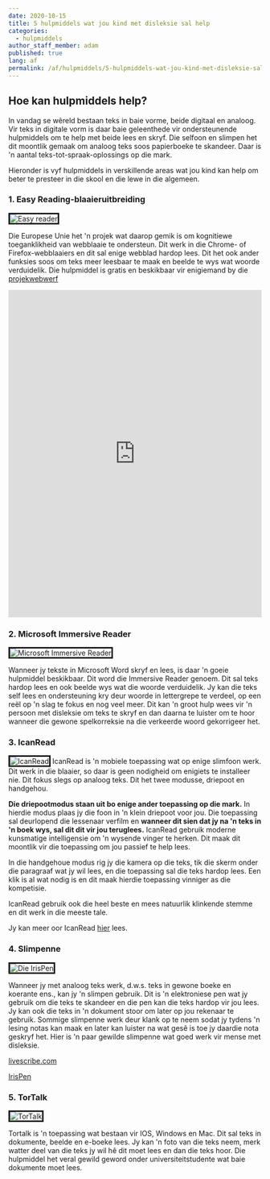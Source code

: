 ```yaml
---
date: 2020-10-15
title: 5 hulpmiddels wat jou kind met disleksie sal help
categories:
  - hulpmiddels
author_staff_member: adam
published: true
lang: af
permalink: /af/hulpmiddels/5-hulpmiddels-wat-jou-kind-met-disleksie-sal-help.html
---
```


## Hoe kan hulpmiddels help?
In vandag se wêreld bestaan teks in baie vorme, beide digitaal en analoog. Vir teks in digitale vorm is daar baie geleenthede vir ondersteunende hulpmiddels om te help met beide lees en skryf. Die selfoon en slimpen het dit moontlik gemaak om analoog teks soos papierboeke te skandeer. Daar is 'n aantal teks-tot-spraak-oplossings op die mark.

Hieronder is vyf hulpmiddels in verskillende areas wat jou kind kan help om beter te presteer in die skool en die lewe in die algemeen.

### 1. Easy Reading-blaaieruitbreiding

<img style="border-style:solid;" src="/images/EasyReadingScreenshot.png" alt="Easy reader">

Die Europese Unie het 'n projek wat daarop gemik is om kognitiewe toeganklikheid van webblaaie te ondersteun. Dit werk in die Chrome- of Firefox-webblaaiers en dit sal enige webblad hardop lees. Dit het ook ander funksies soos om teks meer leesbaar te maak en beelde te wys wat woorde verduidelik. Die hulpmiddel is gratis en beskikbaar vir enigiemand by die [projekwebwerf](https://www.easyreading.eu/easy-reading-program/)

<iframe id="sib" width="100%" height="650px" src="https://17abdf7c.sibforms.com/serve/MUIEAG4ABlzn5_C_d69co9dMTJhZ1MUKaiJn_J_RYUNAmIL1lrvA4Gs0wSHmhPwjICXLAgEZpNE3ZOgSBlVQrHfX03rsOTOBaDKC1qmkA8rPsFX-_n9SGyMFuLMq4HW8IS3QiFNGRrXwck-HGS-4x97tBzwU31t_y6ZZlFUZWsqyhQkOi1dF-uS8G35RKhw4SzBKGSZI_evYbYHv" frameborder="0" scrolling="auto" allowfullscreen style="display: block;margin-left: auto;margin-right: auto;max-width: 100%;"></iframe>

### 2. Microsoft Immersive Reader

<img style="border-style:solid;" src="/images/ImmersiveReader.png" alt="Microsoft Immersive Reader">

Wanneer jy tekste in Microsoft Word skryf en lees, is daar 'n goeie hulpmiddel beskikbaar. Dit word die Immersive Reader genoem. Dit sal teks hardop lees en ook beelde wys wat die woorde verduidelik. Jy kan die teks self lees en ondersteuning kry deur woorde in lettergrepe te verdeel, op een reël op 'n slag te fokus en nog veel meer. Dit kan 'n groot hulp wees vir 'n persoon met disleksie om teks te skryf en dan daarna te luister om te hoor wanneer die gewone spelkorreksie na die verkeerde woord gekorrigeer het.

### 3. IcanRead
<img style="border-style:solid;" src="/images/pointing.JPG" alt="IcanRead">
IcanRead is 'n mobiele toepassing wat op enige slimfoon werk. Dit werk in die blaaier, so daar is geen nodigheid om enigiets te installeer nie. Dit fokus slegs op analoog teks. Dit het twee modusse, driepoot en handgehou.

**Die driepootmodus staan uit bo enige ander toepassing op die mark.** In hierdie modus plaas jy die foon in 'n klein driepoot voor jou. Die toepassing sal deurlopend die lessenaar verfilm en **wanneer dit sien dat jy na 'n teks in 'n boek wys, sal dit dit vir jou teruglees.** IcanRead gebruik moderne kunsmatige intelligensie om 'n wysende vinger te herken. Dit maak dit moontlik vir die toepassing om jou passief te help lees.

In die handgehoue modus rig jy die kamera op die teks, tik die skerm onder die paragraaf wat jy wil lees, en die toepassing sal die teks hardop lees. Een klik is al wat nodig is en dit maak hierdie toepassing vinniger as die kompetisie.

IcanRead gebruik ook die heel beste en mees natuurlik klinkende stemme en dit werk in die meeste tale.

Jy kan meer oor IcanRead [hier](/af/) lees.

### 4. Slimpenne

<img style="border-style:solid;" src="/images/IrisPen.png" alt="Die IrisPen">

Wanneer jy met analoog teks werk, d.w.s. teks in gewone boeke en koerante ens., kan jy 'n slimpen gebruik. Dit is 'n elektroniese pen wat jy gebruik om die teks te skandeer en die pen kan die teks hardop vir jou lees. Jy kan ook die teks in 'n dokument stoor om later op jou rekenaar te gebruik. Sommige slimpenne werk deur klank op te neem sodat jy tydens 'n lesing notas kan maak en later kan luister na wat gesê is toe jy daardie nota geskryf het.
Hier is 'n paar gewilde slimpenne wat goed werk vir mense met disleksie.

[livescribe.com](https://eu.livescribe.com/)

[IrisPen](https://www.irislink.com/EN-SE/c1708/IRISPen-Air-7---Portable-Digital-Highlighter.aspx)

### 5. TorTalk

<img style="border-style:solid;" src="https://tortalk.se/wp-content/uploads/images/product_winmac_large.jpg" alt="TorTalk">

Tortalk is 'n toepassing wat bestaan vir IOS, Windows en Mac. Dit sal teks in dokumente, beelde en e-boeke lees. Jy kan 'n foto van die teks neem, merk watter deel van die teks jy wil hê dit moet lees en dan die teks hoor. Die hulpmiddel het veral gewild geword onder universiteitstudente wat baie dokumente moet lees. 